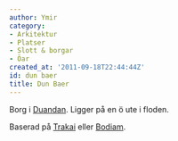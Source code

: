 ```yaml
---
author: Ymir
category:
- Arkitektur
- Platser
- Slott & borgar
- Öar
created_at: '2011-09-18T22:44:44Z'
id: dun baer
title: Dun Baer
---
```

Borg i [Duandan]. Ligger på en ö ute i floden.

Baserad på [Trakai] eller [Bodiam].

  [Duandan]: Duandan
  [Trakai]: http://en.wikipedia.org/wiki/Trakai_Island_Castle
  [Bodiam]: http://en.wikipedia.org/wiki/Bodiam_Castle